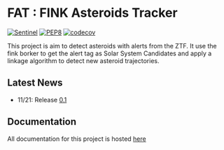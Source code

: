# FAT : FINK Asteroids Tracker

[![Sentinel](https://github.com/FusRoman/fink-fat/workflows/Sentinel/badge.svg)](https://github.com/FusRoman/Asteroids_and_Associations/actions?query=workflow%3ASentinel)
[![PEP8](https://github.com/FusRoman/fink-fat/workflows/PEP8/badge.svg)](https://github.com/FusRoman/Asteroids_and_Associations/actions?query=workflow%3APEP8)
[![codecov](https://codecov.io/gh/FusRoman/fink-fat/branch/main/graph/badge.svg)](https://app.codecov.io/gh/FusRoman/Asteroids_and_Associations)

This project is aim to detect asteroids with alerts from the ZTF. It use the fink borker to get the alert tag as Solar System Candidates and apply a linkage
algorithm to detect new asteroid trajectories.

## Latest News

* 11/21: Release [0.1](https://github.com/FusRoman/Asteroids_and_Associations/releases/tag/v0.1.0-alpha)

## Documentation

All documentation for this project is hosted [here](https://github.com/FusRoman/Asteroids_and_Associations/wiki)
